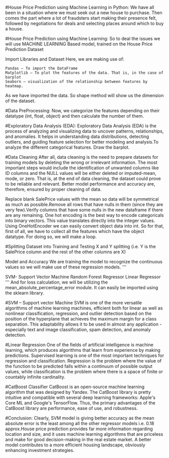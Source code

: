 #House Price Prediction using Machine Learning in Python:
We have all been in a situation where we must seek out a new house to purchase. Then comes the part where a lot of fraudsters start making their presence felt, followed by negotiations for deals and selecting places around which to buy a house.

#House Price Prediction using Machine Learning:
So to deal the issues we will use MACHINE LEARNING Based model, trained on the House Price Prediction Dataset

Import Libraries and Dataset
Here, we are making use of:
```
Pandas – To import the DataFrame
Matplotlib – To plot the features of the data. That is, in the case of barplot
Seaborn – visualization of the relationship between features by heatmap.
```
As we have imported the data. So shape method will show us the dimension of the dataset. 

#Data PreProcessing:
Now, we categorize the features depending on their datatype (int, float, object) and then calculate the number of them. 

#Exploratory Data Analysis (EDA):
Exploratory Data Analysis (EDA) is the process of analyzing and visualizing data to uncover patterns, relationships, and anomalies. It helps in understanding data distributions, detecting outliers, and guiding feature selection for better modeling and analysis.To analyze the different categorical features. Draw the barplot.

#Data Cleaning
After all, data cleaning is the need to prepare datasets for training models by deleting the wrong or irrelevant information. The most important steps would include the identification of unwanted columns like ID columns and the NULL values will be either deleted or imputed-mean, mode, or zero. That is, at the end of data cleaning, the dataset could prove to be reliable and relevant. Better model performance and accuracy are, therefore, ensured by proper cleaning of data.


Replace blank SalePrice values with the mean so data will be symmetrical as much as possible.Remove all rows that have nulls in them (since they are very few).Verify columns that have some nulls in the new dataframe if there are any remaining. One hot encoding is the best way to encode categoricals into binary vectors. This value translates directly into the integer values. Using OneHotEncoder we can easily convert object data into int. So for that, first of all, we have to collect all the features which have the object datatype. For doing so, we will make a loop.

#Splitting Dataset into Training and Testing
X and Y splitting (i.e. Y is the SalePrice column and the rest of the other columns are X)

Model and Accuracy
We are training the model to recognize the continuous values so we will make use of these regression models.
'''

SVM- Support Vector Machine
Random Forest Regressor
Linear Regressor
'''
And for loss calculation, we will be utilizing the mean_absolute_percentage_error module. It can easily be imported using the sklearn library.

#SVM – Support vector Machine
SVM is one of the more versatile algorithms of machine learning machines, efficient both for linear as well as nonlinear classification, regression, and outlier detection based on the position of the hyperplane that achieves the maximum margin for a class separation. This adaptability allows it to be used in almost any application -especially text and image classification, spam detection, and anomaly detection.

#Linear Regression
One of the fields of artificial intelligence is machine learning, which produces algorithms that learn from experience by making predictions. Supervised learning is one of the most important techniques for regression and classification. Regression is the problem where the value of the function to be predicted falls within a continuum of possible output values, while classification is the problem where there is a space of finite or countably infinite cardinality.

#CatBoost Classifier
CatBoost is an open-source machine learning algorithm that was designed by Yandex. The CatBoost library is pretty intuitive and compatible with several deep learning frameworks: Apple's Core ML and Google's TensorFlow. Thus, the primary advantages of the CatBoost library are performance, ease of use, and robustness.

#Conclusion:
Clearly, SVM model is giving better accuracy as the mean absolute error is the least among all the other regressor models i.e. 0.18 approx.House price prediction provides far more information regarding location and size, and it uses machine learning algorithms that are priceless and make for good decision-making in the real estate market. A better model contributes to a more efficient housing landscape, obviously enhancing investment strategies.
